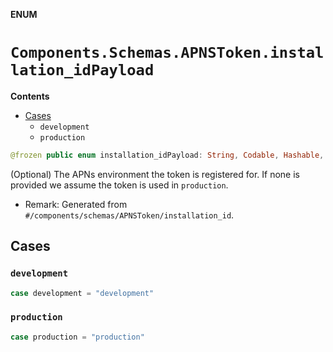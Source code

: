**ENUM**

# `Components.Schemas.APNSToken.installation_idPayload`

**Contents**

- [Cases](#cases)
  - `development`
  - `production`

```swift
@frozen public enum installation_idPayload: String, Codable, Hashable, Sendable, CaseIterable
```

(Optional) The APNs environment the token is registered for. If none is provided we assume the token is used in `production`.

- Remark: Generated from `#/components/schemas/APNSToken/installation_id`.

## Cases
### `development`

```swift
case development = "development"
```

### `production`

```swift
case production = "production"
```
